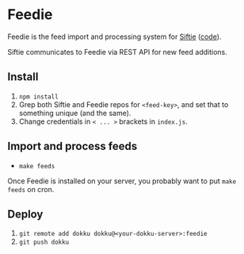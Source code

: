Feedie
======

Feedie is the feed import and processing system for [Siftie](https://siftie.com)
([code](https://github.com/nicksergeant/siftie)).

Siftie communicates to Feedie via REST API for new feed additions.

Install
-------

1. `npm install`
2. Grep both Siftie and Feedie repos for `<feed-key>`, and set that to
   something unique (and the same).
3. Change credentials in `< ... >` brackets in `index.js`.

Import and process feeds
------------------------

- `make feeds`

Once Feedie is installed on your server, you probably want to put `make feeds`
on cron.

Deploy
------

1. `git remote add dokku dokku@<your-dokku-server>:feedie`
2. `git push dokku`
